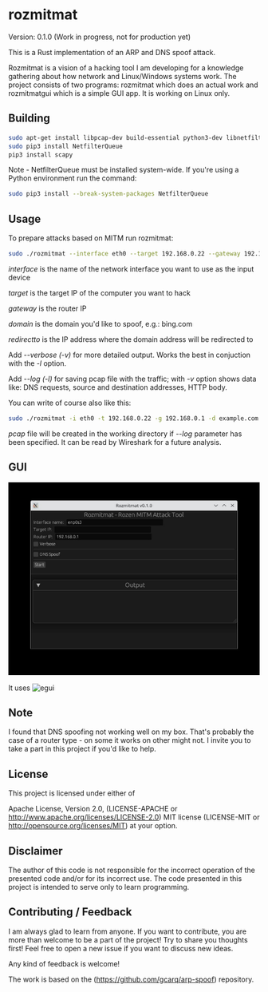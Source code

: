 # rozmitmat

Version: 0.1.0 (Work in progress, not for production yet)

This is a Rust implementation of an ARP and DNS spoof attack.

Rozmitmat is a vision of a hacking tool I am developing for a knowledge gathering about how network and Linux/Windows systems work.
The project consists of two programs: rozmitmat which does an actual work and rozmitmatgui which is a simple GUI app.
It is working on Linux only.

## Building

```bash
sudo apt-get install libpcap-dev build-essential python3-dev libnetfilter-queue-dev scapy
sudo pip3 install NetfilterQueue
pip3 install scapy
```

Note - NetfilterQueue must be installed system-wide. If you're using a Python environment run the command:

```bash
sudo pip3 install --break-system-packages NetfilterQueue
```

## Usage

To prepare attacks based on MITM run rozmitmat:

```bash
sudo ./rozmitmat --interface eth0 --target 192.168.0.22 --gateway 192.168.0.1 --domain example.com --redirectto 192.168.0.1
```

*interface* is the name of the network interface you want to use as the input device

*target* is the target IP of the computer you want to hack

*gateway* is the router IP

*domain* is the domain you'd like to spoof, e.g.: bing.com

*redirectto* is the IP address where the domain address will be redirected to

Add *--verbose (-v)* for more detailed output. Works the best in conjuction with the *-l* option.

Add *--log (-l)* for saving pcap file with the traffic; with *-v* option shows data like: DNS requests, source and destination addresses, HTTP body.

You can write of course also like this:

```bash
sudo ./rozmitmat -i eth0 -t 192.168.0.22 -g 192.168.0.1 -d example.com -r 192.168.0.1
```

*pcap* file will be created in the working directory if *--log* parameter has been specified. It can be read by Wireshark for a future analysis.


## GUI

![rozmitmatgui](https://github.com/rozensoftware/rozmitmat/blob/master/rozmitmatgui.jpg)

It uses ![egui](https://github.com/emilk/egui)

## Note

I found that DNS spoofing not working well on my box. That's probably the case of a router type - on some it works on other might not.
I invite you to take a part in this project if you'd like to help.

## License

This project is licensed under either of

Apache License, Version 2.0, (LICENSE-APACHE or <http://www.apache.org/licenses/LICENSE-2.0>)
MIT license (LICENSE-MIT or <http://opensource.org/licenses/MIT>)
at your option.

## Disclaimer

The author of this code is not responsible for the incorrect operation of the presented code and/or for its incorrect use. The code presented in this project is intended to serve only to learn programming.

## Contributing / Feedback

I am always glad to learn from anyone.
If you want to contribute, you are more than welcome to be a part of the project! Try to share you thoughts first! Feel free to open a new issue if you want to discuss new ideas.

Any kind of feedback is welcome!

The work is based on the (<https://github.com/gcarq/arp-spoof>) repository.
